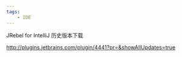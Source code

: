 ```yaml
---
tags:
    - IDE
---
```


JRebel for IntelliJ 历史版本下载

http://plugins.jetbrains.com/plugin/4441?pr=&showAllUpdates=true





